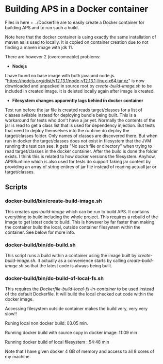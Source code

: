 # Building APS in a Docker container

Files in here + ../Dockerfile are to easily create a Docker container for building APS and to run such a build.

Note here that the docker container is using exactly the same installation of maven as is used to locally. It is copied on container creation due to not finding a maven image with jdk 11.

There are however 2 (overcomeable) problems:

* __Nodejs__ 

I have found no base image with both java and node.js. "https://nodejs.org/dist/v12.13.1/node-v12.13.1-linux-x64.tar.xz" is now downloaded and unpacked in source root by _create-build-image.sh_ to be included in created image. It is deleted locally again after image is created.

* __Filesystem changes apparently lags behind in docker container__

Test run before the jar file is created reads target/classes for a list of classes avilable instead for deploying bundle being built. This is a workaround for tests who don't have a jar yet. Normally the contents of the jar is read to get a class list that is used for dependency injection. But tests that need to deploy themselves into the runtime do deploy the target/classes folder. Only names of classes are discovered there. But when run in docker the target/classes does not exist in filesystem that the JVM running the test can see. It gets "No such file or directory" when trying to read target/classes in the docker container. After the build is done the folder exists. I think this is related to how docker versions the filesystem. Anyhow, APSRuntime which is also used for tests do support faking jar content by providing an array of string entires of jar file instead of reading actuall jar or target/classes.  

## Scripts

### docker-build/bin/create-build-image.sh

This creates _aps-build-image_ which can be run to build APS. It contains everything to build including the whole project. This requires a rebuild of the image to get latest code to build. This is however by far faster than making the container build the local, outside container filesystem within the container. See below for more info.

### docker-build/bin/do-build.sh

This script runs a build within a container using the image built by _create-build-image.sh_. It actually as a convenience starts by calling _create-build-image.sh_ so that the latest code is always being built. 


### docker-build/bin/do-build-of-local-fs.sh

This requires the _Dockerfile-build-local-fs-in-container_ to be used instead of the default Dockerfile. It will build the local checked out code within the docker image. 

Accessing filesystem outside container makes the build very, very very slow!! 

Runing local non docker build: 03.05 min.

Running docker build with source copy in docker image: 11:09 min

Running docker build of local filesystem : 54:48 min

Note that I have given docker 4 GB of memory and access to all 8 cores of my machine.





